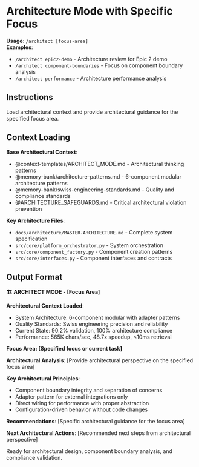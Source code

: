 # Architecture Mode with Specific Focus

**Usage**: `/architect [focus-area]`  
**Examples**: 
- `/architect epic2-demo` - Architecture review for Epic 2 demo
- `/architect component-boundaries` - Focus on component boundary analysis
- `/architect performance` - Architecture performance analysis

## Instructions

Load architectural context and provide architectural guidance for the specified focus area.

## Context Loading

**Base Architectural Context**:
- @context-templates/ARCHITECT_MODE.md - Architectural thinking patterns
- @memory-bank/architecture-patterns.md - 6-component modular architecture patterns
- @memory-bank/swiss-engineering-standards.md - Quality and compliance standards
- @ARCHITECTURE_SAFEGUARDS.md - Critical architectural violation prevention

**Key Architecture Files**:
- `docs/architecture/MASTER-ARCHITECTURE.md` - Complete system specification
- `src/core/platform_orchestrator.py` - System orchestration
- `src/core/component_factory.py` - Component creation patterns
- `src/core/interfaces.py` - Component interfaces and contracts

## Output Format

**🏗️ ARCHITECT MODE - [Focus Area]**

**Architectural Context Loaded**:
- System Architecture: 6-component modular with adapter patterns
- Quality Standards: Swiss engineering precision and reliability
- Current State: 90.2% validation, 100% architecture compliance
- Performance: 565K chars/sec, 48.7x speedup, <10ms retrieval

**Focus Area: [Specified focus or current task]**

**Architectural Analysis**:
[Provide architectural perspective on the specified focus area]

**Key Architectural Principles**:
- Component boundary integrity and separation of concerns
- Adapter pattern for external integrations only
- Direct wiring for performance with proper abstraction
- Configuration-driven behavior without code changes

**Recommendations**:
[Specific architectural guidance for the focus area]

**Next Architectural Actions**:
[Recommended next steps from architectural perspective]

Ready for architectural design, component boundary analysis, and compliance validation.